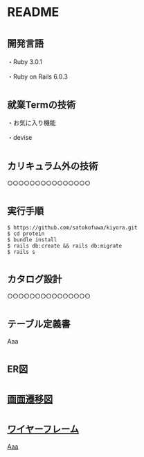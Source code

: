 <h1>README</h1>

# <h2>開発言語</h2>

・Ruby 3.0.1

・Ruby on Rails 6.0.3

# <h2>就業Termの技術</h2>

・お気に入り機能

・devise

# <h2>カリキュラム外の技術</h2>

○○○○○○○○○○○○○○○

# <h2>実行手順</h2>

    $ https://github.com/satokofuwa/kiyora.git
    $ cd protein
    $ bundle install
    $ rails db:create && rails db:migrate
    $ rails s

# <h2>カタログ設計</h2>

○○○○○○○○○○○○○○○

# <h2>テーブル定義書</h2>

Aaa

# <h2>ER図</h2>

<a href="/Users/cclemon3248/workspace/protein/06031.jpg">

# <h2>画面遷移図</h2>

<a href="/Users/cclemon3248/workspace/protein/README.md">

# <h2>ワイヤーフレーム</h2>

Aaa
